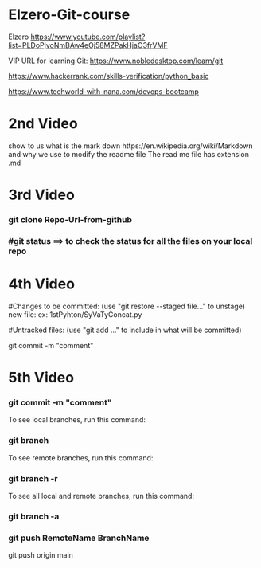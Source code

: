 # Elzero-Git-course
Elzero https://www.youtube.com/playlist?list=PLDoPjvoNmBAw4eOj58MZPakHjaO3frVMF

VIP URL for learning Git: https://www.nobledesktop.com/learn/git

https://www.hackerrank.com/skills-verification/python_basic

https://www.techworld-with-nana.com/devops-bootcamp

<h1> 2nd Video</h1>
show to us what is the mark down https://en.wikipedia.org/wiki/Markdown and why we use to modify  the readme file 
The read me file has extension .md

<h1> 3rd Video</h1>

<h3>git clone Repo-Url-from-github<h3>

#git status ==> to check the status for all the files on your local repo 

<h1> 4th Video</h1>

#Changes to be committed:
  (use "git restore --staged file..." to unstage)
        new file:   ex: 1stPyhton/SyVaTyConcat.py

#Untracked files:
  (use "git add <file>..." to include in what will be committed)

git commit -m "comment"

<h1> 5th Video</h1>
  
<h3>git commit -m "comment"</h3>
  
To see local branches, run this command:
  
<h3>git branch</h3>
  
To see remote branches, run this command:
  
<h3>git branch -r</h3>
  
To see all local and remote branches, run this command:
  
<h3>git branch -a</h3>

<h3>git push RemoteName BranchName</h3>
  
git push origin main
  

  

